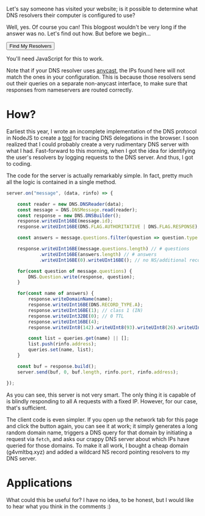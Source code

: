 Let's say someone has visited your website; is it possible to determine what DNS resolvers their computer is configured to use?

Well, yes. Of course you can! This blogpost wouldn't be very long if the answer was no. Let's find out how. But before we begin...

<button id="button">Find My Resolvers</button>

<noscript>You'll need JavaScript for this to work.</noscript>

<div id="resolvers">
</div>

Note that if your DNS resolver uses [anycast](https://en.wikipedia.org/wiki/Anycast), the IPs found here will not match the ones in your configuration. This is because those resolvers send out their queries on a separate non-anycast interface, to make sure that responses from nameservers are routed correctly. 

<script>

const randomid = () => {
    let str = "";
    for(let i = 0; i < 32; i++) {
        str += "abcdefghijklmnopqrstuvwxyz"[Math.floor(Math.random()*26)];
    }
    return str; 
};

const resolvers = document.getElementById("resolvers");

document.getElementById("button").addEventListener("click", async event => {
    
    resolvers.replaceChildren();
    const set = new Set();
    event.target.disabled = true;

    // keep track of # of requests since a new resolver was discovered
    let i = 0;

    while(true) {

        // trigger a DNS query to our server
        const name = `${randomid()}.g4vmltbq.xyz.`
        await fetch(`https://${name}/`).catch(() => {});
        
        i++;

        // retrieve who did it
        const resp = await (await fetch(`https://apis.bithole.dev/dns-query-addrs?name=${encodeURIComponent(name)}`)).json();
        for(const addr of resp) {
            if(set.has(addr)) continue;
            i = 0;
            set.add(addr);
            const span = document.createElement("span");
            span.textContent = addr;
            resolvers.append(span);
        }

        // stop if we've made 5 requests and no new resolvers found
        if(i == 10) {
            break;
        }

    }

    event.target.disabled = false;

});


</script>

# How?

Earliest this year, I wrote an incomplete implementation of the DNS protocol in NodeJS to create a [tool](https://bithole.dev/tools/dns/) for tracing DNS delegations in the browser. I soon realized that I could probably create a very rudimentary DNS server with what I had. Fast-forward to this morning, when I got the idea for identifying the user's resolvers by logging requests to the DNS server. And thus, I got to coding.

The code for the server is actually remarkably simple. In fact, pretty much all the logic is contained in a single method.

```js
server.on("message", (data, rinfo) => {

    const reader = new DNS.DNSReader(data);
    const message = DNS.DNSMessage.read(reader);
    const response = new DNS.DNSBuilder();
    response.writeUInt16BE(message.id);
    response.writeUInt16BE(DNS.FLAG.AUTHORITATIVE | DNS.FLAG.RESPONSE);

    const answers = message.questions.filter(question => question.type == DNS.RECORD_TYPE.A).map(question => question.domain);

    response.writeUInt16BE(message.questions.length) // # questions
            .writeUInt16BE(answers.length) // # answers
            .writeUInt16BE(0).writeUInt16BE(); // no NS/additional records

    for(const question of message.questions) {
        DNS.Question.write(response, question);
    }

    for(const name of answers) {
        response.writeDomainName(name);
        response.writeUInt16BE(DNS.RECORD_TYPE.A);
        response.writeUInt16BE(1); // class 1 (IN)
        response.writeUInt32BE(0); // 0 TTL
        response.writeUInt16BE(4);
        response.writeUInt8(142).writeUInt8(93).writeUInt8(26).writeUInt8(121);

        const list = queries.get(name) || [];
        list.push(rinfo.address);
        queries.set(name, list);
    }

    const buf = response.build();
    server.send(buf, 0, buf.length, rinfo.port, rinfo.address);

});
```

As you can see, this server is not very smart. The only thing it is capable of is blindly responding to all A requests with a fixed IP. However, for our case, that's sufficient.

The client code is even simpler. If you open up the network tab for this page and click the button again, you can see it at work; it simply generates a long random domain name, triggers a DNS query for that domain by initiating a request via `fetch`, and asks our crappy DNS server about which IPs have queried for those domains. To make it all work, I bought a cheap domain (g4vmltbq.xyz) and added a wildcard NS record pointing resolvers to my DNS server.

# Applications

What could this be useful for? I have no idea, to be honest, but I would like to hear what you think in the comments :)